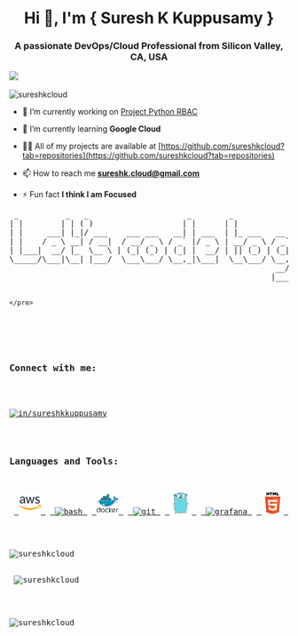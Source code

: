 <h1 align="center">Hi 👋, I'm { Suresh K Kuppusamy }</h1>
<h3 align="center">A passionate DevOps/Cloud Professional from Silicon Valley, CA, USA</h3>
<img src="https://media.licdn.com/dms/image/D4E16AQGw0cyAphUxew/profile-displaybackgroundimage-shrink_350_1400/0/1713865222308?e=1721865600&v=beta&t=XWBaEPzNotJPKSF2G6nR7Ag2qsJ2uIxUC6w4ccmdxl8" /> </p>

<p align="left"> <img src="https://komarev.com/ghpvc/?username=sureshkcloud&label=Profile%20views&color=0e75b6&style=flat" alt="sureshkcloud" /> </p>

- 🔭 I’m currently working on [Project Python RBAC](https://github.com/sureshkcloud/ProjectPythonRBAC)

- 🌱 I’m currently learning **Google Cloud**

- 👨‍💻 All of my projects are available at [https://github.com/sureshkcloud?tab=repositories](https://github.com/sureshkcloud?tab=repositories)

- 📫 How to reach me **sureshk.cloud@gmail.com**

- ⚡ Fun fact **I think I am Focused**

<!DOCTYPE html>
<html lang="en">
<head>
    <meta charset="UTF-8">
    <meta name="viewport" content="width=device-width, initial-scale=1.0">
</head>
<body>
    <pre>
 _          _   _                     _        _                   _   _               _ 
| |        | | ( )                   | |      | |                 | | | |             | |
| |     ___| |_|/ ___    ___ ___   __| | ___  | |_ ___   __ _  ___| |_| |__   ___ _ __| |
| |    / _ \ __| / __|  / __/ _ \ / _` |/ _ \ | __/ _ \ / _` |/ _ \ __| '_ \ / _ \ '__| |
| |___|  __/ |_  \__ \ | (_| (_) | (_| |  __/ | || (_) | (_| |  __/ |_| | | |  __/ |  |_|
\_____/\___|\__| |___/  \___\___/ \__,_|\___|  \__\___/ \__, |\___|\__|_| |_|\___|_|  (_)
                                                         __/ |                           
                                                        |___/                            

    </pre>
</body>
</html>

                                                                                                                                                                                    
<h3 align="left">Connect with me:</h3>
<p align="left">
<a href="https://linkedin.com/in/sureshkkuppusamy" target="blank"><img align="center" src="https://raw.githubusercontent.com/rahuldkjain/github-profile-readme-generator/master/src/images/icons/Social/linked-in-alt.svg" alt="in/sureshkkuppusamy" height="30" width="40" /></a>
</p>

<h3 align="left">Languages and Tools:</h3>
<p align="left"> <a href="https://aws.amazon.com" target="_blank" rel="noreferrer"> <img src="https://raw.githubusercontent.com/devicons/devicon/master/icons/amazonwebservices/amazonwebservices-original-wordmark.svg" alt="aws" width="40" height="40"/> </a> <a href="https://www.gnu.org/software/bash/" target="_blank" rel="noreferrer"> <img src="https://www.vectorlogo.zone/logos/gnu_bash/gnu_bash-icon.svg" alt="bash" width="40" height="40"/> </a> <a href="https://www.docker.com/" target="_blank" rel="noreferrer"> <img src="https://raw.githubusercontent.com/devicons/devicon/master/icons/docker/docker-original-wordmark.svg" alt="docker" width="40" height="40"/> </a> <a href="https://git-scm.com/" target="_blank" rel="noreferrer"> <img src="https://www.vectorlogo.zone/logos/git-scm/git-scm-icon.svg" alt="git" width="40" height="40"/> </a> <a href="https://golang.org" target="_blank" rel="noreferrer"> <img src="https://raw.githubusercontent.com/devicons/devicon/master/icons/go/go-original.svg" alt="go" width="40" height="40"/> </a> <a href="https://grafana.com" target="_blank" rel="noreferrer"> <img src="https://www.vectorlogo.zone/logos/grafana/grafana-icon.svg" alt="grafana" width="40" height="40"/> </a> <a href="https://www.w3.org/html/" target="_blank" rel="noreferrer"> <img src="https://raw.githubusercontent.com/devicons/devicon/master/icons/html5/html5-original-wordmark.svg" alt="html5" width="40" height="40"/> </a> <a href="https://www.jenkins.io" target="_blank" rel="noreferrer"> <img src="https://www.vectorlogo.zone/logos/jenkins/jenkins-icon.svg" alt="jenkins" width="40" height="40"/> </a> <a href="https://www.elastic.co/kibana" target="_blank" rel="noreferrer"> <img src="https://www.vectorlogo.zone/logos/elasticco_kibana/elasticco_kibana-icon.svg" alt="kibana" width="40" height="40"/> </a> <a href="https://kubernetes.io" target="_blank" rel="noreferrer"> <img src="https://www.vectorlogo.zone/logos/kubernetes/kubernetes-icon.svg" alt="kubernetes" width="40" height="40"/> </a> <a href="https://www.linux.org/" target="_blank" rel="noreferrer"> <img src="https://raw.githubusercontent.com/devicons/devicon/master/icons/linux/linux-original.svg" alt="linux" width="40" height="40"/> </a> <a href="https://mariadb.org/" target="_blank" rel="noreferrer"> <img src="https://www.vectorlogo.zone/logos/mariadb/mariadb-icon.svg" alt="mariadb" width="40" height="40"/> </a> <a href="https://www.mongodb.com/" target="_blank" rel="noreferrer"> <img src="https://raw.githubusercontent.com/devicons/devicon/master/icons/mongodb/mongodb-original-wordmark.svg" alt="mongodb" width="40" height="40"/> </a> <a href="https://www.microsoft.com/en-us/sql-server" target="_blank" rel="noreferrer"> <img src="https://www.svgrepo.com/show/303229/microsoft-sql-server-logo.svg" alt="mssql" width="40" height="40"/> </a> <a href="https://www.mysql.com/" target="_blank" rel="noreferrer"> <img src="https://raw.githubusercontent.com/devicons/devicon/master/icons/mysql/mysql-original-wordmark.svg" alt="mysql" width="40" height="40"/> </a> <a href="https://www.nginx.com" target="_blank" rel="noreferrer"> <img src="https://raw.githubusercontent.com/devicons/devicon/master/icons/nginx/nginx-original.svg" alt="nginx" width="40" height="40"/> </a> <a href="https://www.python.org" target="_blank" rel="noreferrer"> <img src="https://raw.githubusercontent.com/devicons/devicon/master/icons/python/python-original.svg" alt="python" width="40" height="40"/> </a> <a href="https://redis.io" target="_blank" rel="noreferrer"> <img src="https://raw.githubusercontent.com/devicons/devicon/master/icons/redis/redis-original-wordmark.svg" alt="redis" width="40" height="40"/> </a> <a href="https://www.selenium.dev" target="_blank" rel="noreferrer"> <img src="https://raw.githubusercontent.com/detain/svg-logos/780f25886640cef088af994181646db2f6b1a3f8/svg/selenium-logo.svg" alt="selenium" width="40" height="40"/> </a> <a href="https://www.tensorflow.org" target="_blank" rel="noreferrer"> <img src="https://www.vectorlogo.zone/logos/tensorflow/tensorflow-icon.svg" alt="tensorflow" width="40" height="40"/> </a> <a href="https://www.vagrantup.com/" target="_blank" rel="noreferrer"> <img src="https://www.vectorlogo.zone/logos/vagrantup/vagrantup-icon.svg" alt="vagrant" width="40" height="40"/> </a> </p>

<p><img align="left" src="https://github-readme-stats.vercel.app/api/top-langs?username=sureshkcloud&show_icons=true&locale=en&layout=compact" alt="sureshkcloud" /></p>

<p>&nbsp;<img align="center" src="https://github-readme-stats.vercel.app/api?username=sureshkcloud&show_icons=true&locale=en" alt="sureshkcloud" /></p>

<p><img align="center" src="https://github-readme-streak-stats.herokuapp.com/?user=sureshkcloud&" alt="sureshkcloud" /></p>
